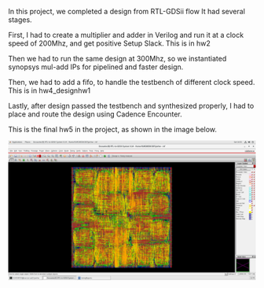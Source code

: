 In this project, we completed a design from RTL-GDSii flow
It had several stages.

First, I had to create a multiplier and adder in Verilog and run it at a clock speed of 200Mhz, 
and get positive Setup Slack. This is in hw2

Then we had to run the same design at 300Mhz, so we instantiated synopsys mul-add IPs for pipelined and faster design.

Then, we had to add a fifo, to handle the testbench of different clock speed. This is in hw4_designhw1

Lastly, after design passed the testbench and synthesized properly, I had to place and route the design using Cadence Encounter. 

This is the final hw5 in the project, as shown in the image below.

![](hw5_pnr/Screenshot%20from%202020-03-14%2016-55-04.png)
